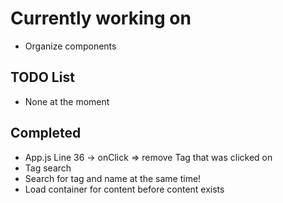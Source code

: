 # Currently working on

* Organize components

## TODO List

* None at the moment

## Completed

* App.js Line 36 -> onClick => remove Tag that was clicked on
* Tag search
* Search for tag and name at the same time!
* Load container for content before content exists
